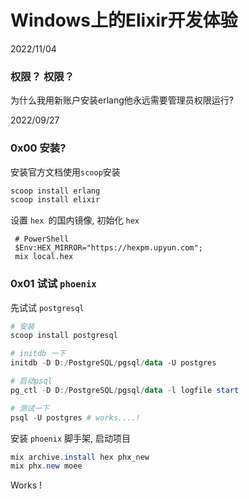 # Windows上的Elixir开发体验

2022/11/04

### 权限？ 权限？

为什么我用新账户安装erlang他永远需要管理员权限运行?



2022/09/27

 ### 0x00 安装?

安装官方文档使用`scoop`安装

```powershell
scoop install erlang
scoop install elixir
```

设置 `hex `的国内镜像, 初始化 `hex`

```power
 # PowerShell
 $Env:HEX_MIRROR="https://hexpm.upyun.com";
 mix local.hex
```



### 0x01 试试 `phoenix`

先试试 `postgresql`

```powershell
# 安装
scoop install postgresql

# initdb 一下
initdb -D D:/PostgreSQL/pgsql/data -U postgres

# 启动psql
pg_ctl -D D:/PostgreSQL/pgsql/data -l logfile start

# 测试一下
psql -U postgres # works....!
```



安装 `phoenix` 脚手架, 启动项目

```powershell
mix archive.install hex phx_new
mix phx.new moee
```

 

Works !
